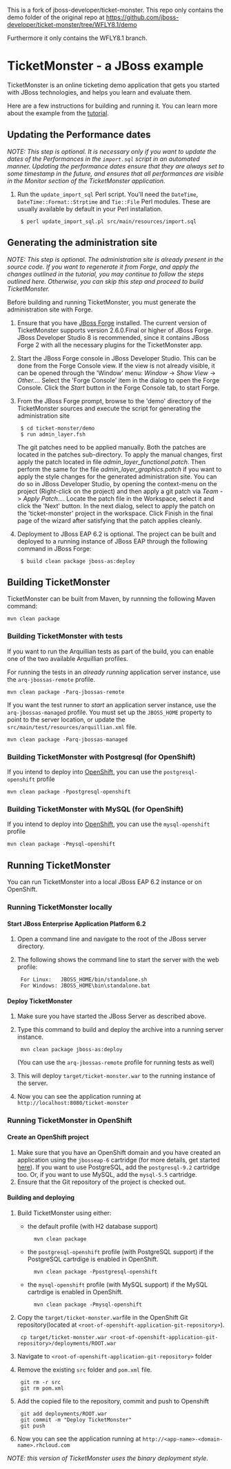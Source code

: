 
This is a fork of jboss-developer/ticket-monster.
This repo only contains the demo folder of the original repo at https://github.com/jboss-developer/ticket-monster/tree/WFLY8.1/demo

Furthermore it only contains the WFLY8.1 branch.

# TicketMonster - a JBoss example

TicketMonster is an online ticketing demo application that gets you started with JBoss technologies, and helps you learn and evaluate them.

Here are a few instructions for building and running it. You can learn more about the example from the [tutorial](http://www.jboss.org/ticket-monster).

## Updating the Performance dates

_NOTE: This step is optional. It is necessary only if you want to update the dates of the Performances in the `import.sql` script in an automated manner. Updating the performance dates ensure that they are always set to some timestamp in the future, and ensures that all performances are visible in the Monitor section of the TicketMonster application._

1. Run the `update_import_sql` Perl script. You'll need the `DateTime`, `DateTime::Format::Strptime` and `Tie::File` Perl modules. These are usually available by default in your Perl installation.
    
        $ perl update_import_sql.pl src/main/resources/import.sql

## Generating the administration site

_NOTE: This step is optional. The administration site is already present in the source code. If you want to regenerate it from Forge, and apply the changes outlined in the tutorial, you may continue to follow the steps outlined here. Otherwise, you can skip this step and proceed to build TicketMonster._

Before building and running TicketMonster, you must generate the administration site with Forge.

1. Ensure that you have [JBoss Forge](http://jboss.org/forge) installed. The current version of TicketMonster supports version 2.6.0.Final or higher of JBoss Forge. JBoss Developer Studio 8 is recommended, since it contains JBoss Forge 2 with all the necessary plugins for the TicketMonster app.

2. Start the JBoss Forge console in JBoss Developer Studio. This can be done from the Forge Console view. If the view is not already visible, it can be opened through the 'Window' menu: _Window_ -> _Show View_ -> _Other..._. Select the 'Forge Console' item in the dialog to open the Forge Console. Click the _Start_ button in the Forge Console tab, to start Forge. 

3. From the JBoss Forge prompt, browse to the 'demo' directory of the TicketMonster sources and execute the script for generating the administration site
    
	    $ cd ticket-monster/demo
	    $ run admin_layer.fsh

    The git patches need to be applied manually. Both the patches are located in the patches sub-directory. To apply the manual changes, first apply the patch located in file _admin_layer_functional.patch_. Then perform the same for the file _admin_layer_graphics.patch_ if you want to apply the style changes for the generated administration site. You can do so in JBoss Developer Studio, by opening the context-menu on the project (Right-click on the project) and then apply a git patch via _Team_ -> _Apply Patch..._. Locate the patch file in the Workspace, select it and click the 'Next' button. In the next dialog, select to apply the patch on the 'ticket-monster' project in the workspace. Click Finish in the final page of the wizard after satisfying that the patch applies cleanly.

4. Deployment to JBoss EAP 6.2 is optional. The project can be built and deployed to a running instance of JBoss EAP through the following command in JBoss Forge:

	    $ build clean package jboss-as:deploy

## Building TicketMonster

TicketMonster can be built from Maven, by runnning the following Maven command:

    mvn clean package
	
### Building TicketMonster with tests
	
If you want to run the Arquillian tests as part of the build, you can enable one of the two available Arquillian profiles.

For running the tests in an _already running_ application server instance, use the `arq-jbossas-remote` profile.

    mvn clean package -Parq-jbossas-remote

If you want the test runner to _start_ an application server instance, use the `arq-jbossas-managed` profile. You must set up the `JBOSS_HOME` property to point to the server location, or update the `src/main/test/resources/arquillian.xml` file.

    mvn clean package -Parq-jbossas-managed
	
### Building TicketMonster with Postgresql (for OpenShift)

If you intend to deploy into [OpenShift](http://openshift.com), you can use the `postgresql-openshift` profile

    mvn clean package -Ppostgresql-openshift

### Building TicketMonster with MySQL (for OpenShift)

If you intend to deploy into [OpenShift](http://openshift.com), you can use the `mysql-openshift` profile

    mvn clean package -Pmysql-openshift
	
## Running TicketMonster

You can run TicketMonster into a local JBoss EAP 6.2 instance or on OpenShift.

### Running TicketMonster locally

#### Start JBoss Enterprise Application Platform 6.2

1. Open a command line and navigate to the root of the JBoss server directory.
2. The following shows the command line to start the server with the web profile:

        For Linux:   JBOSS_HOME/bin/standalone.sh
        For Windows: JBOSS_HOME\bin\standalone.bat
		
#### Deploy TicketMonster

1. Make sure you have started the JBoss Server as described above.
2. Type this command to build and deploy the archive into a running server instance.

        mvn clean package jboss-as:deploy
	
	(You can use the `arq-jbossas-remote` profile for running tests as well)

3. This will deploy `target/ticket-monster.war` to the running instance of the server.
4. Now you can see the application running at `http://localhost:8080/ticket-monster`

### Running TicketMonster in OpenShift

#### Create an OpenShift project

1. Make sure that you have an OpenShift domain and you have created an application using the `jbosseap-6` cartridge (for more details, get started [here](https://openshift.redhat.com/app/getting_started)). If you want to use PostgreSQL, add the `postgresql-9.2` cartridge too. Or, if you want to use MySQL, add the `mysql-5.5` cartridge.
2. Ensure that the Git repository of the project is checked out.

#### Building and deploying

1. Build TicketMonster using either: 
    * the default profile (with H2 database support)
    
            mvn clean package	
    * the `postgresql-openshift` profile (with PostgreSQL support) if the PostgreSQL cartrdige is enabled in OpenShift.
            
            mvn clean package -Ppostgresql-openshift
    * the `mysql-openshift` profile (with MySQL support) if the MySQL cartrdige is enabled in OpenShift.
            
            mvn clean package -Pmysql-openshift
			
2. Copy the `target/ticket-monster.war`file in the OpenShift Git repository(located at `<root-of-openshift-application-git-repository>`).

	    cp target/ticket-monster.war <root-of-openshift-application-git-repository>/deployments/ROOT.war

3. Navigate to `<root-of-openshift-application-git-repository>` folder
4. Remove the existing `src` folder and `pom.xml` file. 

        git rm -r src
		git rm pom.xml

5. Add the copied file to the repository, commit and push to Openshift
        
		git add deployments/ROOT.war
		git commit -m "Deploy TicketMonster"
		git push

6. Now you can see the application running at `http://<app-name>-<domain-name>.rhcloud.com`

_NOTE: this version of TicketMonster uses the *binary* deployment style._ 

